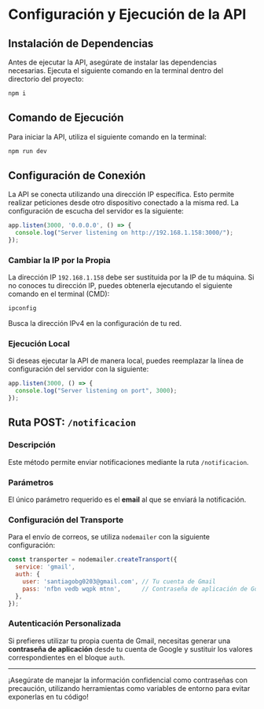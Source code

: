 
# Configuración y Ejecución de la API

## Instalación de Dependencias

Antes de ejecutar la API, asegúrate de instalar las dependencias necesarias. Ejecuta el siguiente comando en la terminal dentro del directorio del proyecto:

```bash
npm i
```

## Comando de Ejecución

Para iniciar la API, utiliza el siguiente comando en la terminal:

```bash
npm run dev
```

## Configuración de Conexión

La API se conecta utilizando una dirección IP específica. Esto permite realizar peticiones desde otro dispositivo conectado a la misma red. La configuración de escucha del servidor es la siguiente:

```javascript
app.listen(3000, '0.0.0.0', () => {
  console.log("Server listening on http://192.168.1.158:3000/");
});
```

### Cambiar la IP por la Propia

La dirección IP `192.168.1.158` debe ser sustituida por la IP de tu máquina. Si no conoces tu dirección IP, puedes obtenerla ejecutando el siguiente comando en el terminal (CMD):

```bash
ipconfig
```

Busca la dirección IPv4 en la configuración de tu red.

### Ejecución Local

Si deseas ejecutar la API de manera local, puedes reemplazar la línea de configuración del servidor con la siguiente:

```javascript
app.listen(3000, () => {
  console.log("Server listening on port", 3000);
});
```

## Ruta POST: `/notificacion`

### Descripción

Este método permite enviar notificaciones mediante la ruta `/notificacion`. 

### Parámetros

El único parámetro requerido es el **email** al que se enviará la notificación.

### Configuración del Transporte

Para el envío de correos, se utiliza `nodemailer` con la siguiente configuración:

```javascript
const transporter = nodemailer.createTransport({
  service: 'gmail',
  auth: {
    user: 'santiagobg0203@gmail.com', // Tu cuenta de Gmail
    pass: 'nfbn vedb wqpk mtnn',      // Contraseña de aplicación de Google
  },
});
```

### Autenticación Personalizada

Si prefieres utilizar tu propia cuenta de Gmail, necesitas generar una **contraseña de aplicación** desde tu cuenta de Google y sustituir los valores correspondientes en el bloque `auth`.

---

¡Asegúrate de manejar la información confidencial como contraseñas con precaución, utilizando herramientas como variables de entorno para evitar exponerlas en tu código!
```
